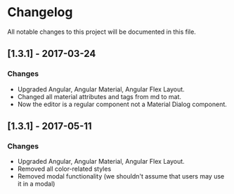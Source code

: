 # Changelog
All notable changes to this project will be documented in this file.

## [1.3.1] - 2017-03-24
### Changes
- Upgraded Angular, Angular Material, Angular Flex Layout.
- Changed all material attributes and tags from md to mat.
- Now the editor is a regular component not a Material Dialog component.


## [1.3.1] - 2017-05-11
### Changes
- Upgraded Angular, Angular Material, Angular Flex Layout.
- Removed all color-related styles
- Removed modal functionality (we shouldn't assume that users may use it in a modal)
